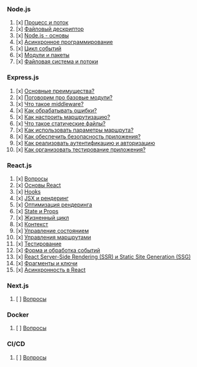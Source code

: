 ### Node.js

1. [x] [Процесс и поток](node/process.md)
2. [x] [Файловый дескриптор](node/file-descriptor.md)
3. [x] [Node.js - основы](node/node-js-fundamentals.md)
4. [x] [Асинхронное программирование](node/asynchronous-programming.md)
5. [x] [Цикл событий](node/event-loop.md)
6. [x] [Модули и пакеты](node/modules-packages.md)
7. [x] [Файловая система и потоки](node/file-system-streams.md)

### Express.js

1. [x] [Основные преимущества?](express/advantages.md)
2. [x] [Поговорим про базовые модули?](express/modules.md)
3. [x] [Что такое middleware?](express/middlewares.md)
4. [x] [Как обрабатывать ошибки?](express/errors.md)
5. [x] [Как настроить маршрутизацию?](express/routers.md) 
6. [x] [Что такое статические файлы?](express/static-files.md)
7. [x] [Как использовать параметры маршрута?](express/router-params.md) 
8. [x] [Как обеспечить безопасность приложения?](express/security.md)
9. [x] [Как реализовать аутентификацию и авторизацию](express/auth.md) 
10. [x] [Как организовать тестирование приложения?](express/tests.md)

### React.js

1. [x] [Вопросы](react/questions.md)
2. [x] [Основы React](react/fundamental.md)
3. [x] [Hooks](react/hooks/hooks.md)
4. [x] [JSX и рендеринг](react/jsx.md)
5. [x] [Оптимизация рендеринга](react/optimization.md)
6. [x] [State и Props](react/state.md)
7. [x] [Жизненный цикл](react/life-cycle.md)
8. [x] [Контекст](react/life-cycle.md)
9. [x] [Управление состоянием](react/state-management.md)
10. [x] [Управления маршрутами](react/router.md)
11. [x] [Тестирование](react/tests.md)
12. [x] [Форма и обработка событий](react/form-events.md)
13. [x] [React Server-Side Rendering (SSR) и Static Site Generation (SSG)](react/ssr-ssg.md)
14. [x] [Фрагменты и ключи](react/fragmens-keys.md)
15. [x] [Асинхронность в React](react/async.md)

### Next.js

1. [ ] [Вопросы](next/questions.md)

### Docker

1. [ ] [Вопросы](docker/questions.md)

### CI/CD

1. [ ] [Вопросы](ci/questions.md)